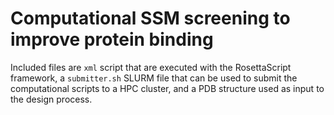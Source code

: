 # Computational SSM screening to improve protein binding

Included files are `xml` script that are executed with the RosettaScript framework, a `submitter.sh` SLURM file that can be used to submit the computational scripts to a HPC cluster, and a PDB structure used as input to the design process.